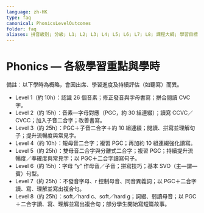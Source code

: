 ```yaml
---
language: zh-HK
type: faq
canonical: PhonicsLevelOutcomes
folder: faq
aliases: 拼音級別; 分級; L1; L2; L3; L4; L5; L6; L7; L8; 課程大綱; 學習目標; 音素; 字母對應; PGC; CCVC; CVCC; 二合字; 分離式二合字; r 控制母音; 不發音字母; 同音異義詞; 軟 c; 硬 g; 詞綴; 弱讀母音; 常見字; 學時
---
```

# Phonics — 各級學習重點與學時

備註：以下學時為概略，會因出席、學習進度及持續評估（如聽寫）而異。

- Level 1（約 10h）：認識 26 個音素；修正發音與字母書寫；拼合閱讀 CVC 字。  
- Level 2（約 15h）：音素—字母對應（PGC，約 30 組連綴）；讀寫 CCVC／CVCC；加入子音二合字；改善書寫。  
- Level 3（約 25h）：PGC＋子音二合字＋約 10 組連綴；閱讀、拼寫並理解句子；提升流暢度與常見字。  
- Level 4（約 10h）：短母音二合字；複習 PGC；再加約 10 組連綴強化讀寫。  
- Level 5（約 25h）：雙母音二合字與分離式二合字；複習 PGC；持續提升流暢度／準確度與常見字；以 PGC＋二合字讀寫句子。  
- Level 6（約 15h）：字母 “y” 作母音／子音；拼寫技巧；基本 SVO（主—謂—賓）句型。  
- Level 7（約 25h）：不發音字母、r 控制母音、同音異義詞；以 PGC＋二合字讀、寫、理解並寫出複合句。  
- Level 8（約 25h）：soft／hard c、soft／hard g；詞綴、弱讀母音；以 PGC＋二合字讀、寫、理解並寫出複合句；部分學生開始寫短篇故事。